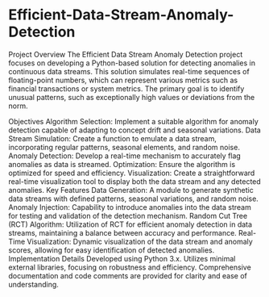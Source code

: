 # Efficient-Data-Stream-Anomaly-Detection
Project Overview
The Efficient Data Stream Anomaly Detection project focuses on developing a Python-based solution for detecting anomalies in continuous data streams. This solution simulates real-time sequences of floating-point numbers, which can represent various metrics such as financial transactions or system metrics. The primary goal is to identify unusual patterns, such as exceptionally high values or deviations from the norm.

Objectives
Algorithm Selection: Implement a suitable algorithm for anomaly detection capable of adapting to concept drift and seasonal variations.
Data Stream Simulation: Create a function to emulate a data stream, incorporating regular patterns, seasonal elements, and random noise.
Anomaly Detection: Develop a real-time mechanism to accurately flag anomalies as data is streamed.
Optimization: Ensure the algorithm is optimized for speed and efficiency.
Visualization: Create a straightforward real-time visualization tool to display both the data stream and any detected anomalies.
Key Features
Data Generation: A module to generate synthetic data streams with defined patterns, seasonal variations, and random noise.
Anomaly Injection: Capability to introduce anomalies into the data stream for testing and validation of the detection mechanism.
Random Cut Tree (RCT) Algorithm: Utilization of RCT for efficient anomaly detection in data streams, maintaining a balance between accuracy and performance.
Real-Time Visualization: Dynamic visualization of the data stream and anomaly scores, allowing for easy identification of detected anomalies.
Implementation Details
Developed using Python 3.x.
Utilizes minimal external libraries, focusing on robustness and efficiency.
Comprehensive documentation and code comments are provided for clarity and ease of understanding.

